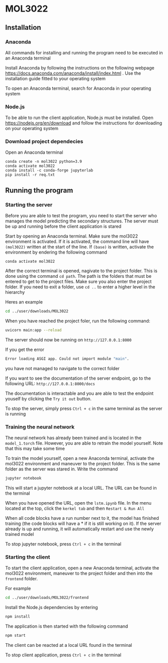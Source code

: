 # MOL3022


## Installation

### Anaconda

All commands for installing and running the program need to be executed in an Anaconda terminal

Install Anaconda by following the instructions on the following webpage https://docs.anaconda.com/anaconda/install/index.html . Use the installation guide fitted to your operating system

To open an Anaconda terminal, search for Anaconda in your operating system

### Node.js

To be able to run the client application, Node.js must be installed. Open https://nodejs.org/en/download and follow the instructions for downloading on your operating system

### Download project dependecies

Open an Anaconda terminal

```
conda create -n mol3022 python=3.9
conda activate mol3022
conda install -c conda-forge jupyterlab
pip install -r req.txt
```

## Running the program

### Starting the server

Before you are able to test the program, you need to start the server who manages the model predicting the secondary structures. The server must be up and running before the client application is stared

Start by opening an Anaconda terminal. Make sure the mol3022 environment is activated. If it is activated, the command line will have ```(mol3022)``` written at the start of the line. If ```(base)``` is written, activate the environment by endering the following command

```
conda activate mol3022
```

 After the correct terminal is opened, nagivate to the project folder. This is done using the command ```cd path```. The path is the folders that must be entered to get to the project files. Make sure you also enter the project folder. If you need to exit a folder, use ```cd ..``` to enter a higher level in the hierarchy

Heres an example
```bash
cd ../user/downloads/MOL3022
```

When you have reached the project foler, run the following command:

```bash
uvicorn main:app --reload
```

The server should now be running on ```http://127.0.0.1:8000```

If you get the error 
```bash 
Error loading ASGI app. Could not import module "main".
```
you have not managed to navigate to the correct folder

If you want to see the documentation of the server endpoint, go to the following URL: ```http://127.0.0.1:8000/docs```

The documentation is interactable and you are able to test the endpoint youself by clicking the ```Try it out``` button.

To stop the server, simply press ```Ctrl + c``` in the same terminal as the server is running

### Training the neural network

The neural network has already been trained and is located in the ```model_1.torch``` file. However, you are able to retrain the model yourself. Note that this may take some time

To train the model yourself, open a new Anaconda terminal, activate the mol3022 environment and maneuver to the project folder. This is the same folder as the server was stared in. Write the command

```bash
jupyter notebook
```

This will start a jupyter notebook at a local URL. The URL can be found in the terminal

When you have opened the URL, open the ```lstm.ipynb``` file. In the menu located at the top, click the ```kerkel tab``` and then ```Restart & Run All```

When all code blocks have a run number next to it, the model has finished training (the code blocks will have a * if it is still working on it). If the server already is up and running, it will automatically restart and use the newly trained model

To stop jupyter notebook, press ```Ctrl + c``` in the terminal

### Starting the client

To start the client application, open a new Anaconda terminal, activate the mol3022 environment, maneuver to the project folder and then into the ```frontend``` folder.

For example
```bash
cd ../user/downloads/MOL3022/frontend
```

Install the Node.js dependencies by entering
```bash
npm install
```

The application is then started with the following command
```bash
npm start
```

The client can be reacted at a local URL found in the terminal

To stop client application, press ```Ctrl + c``` in the terminal